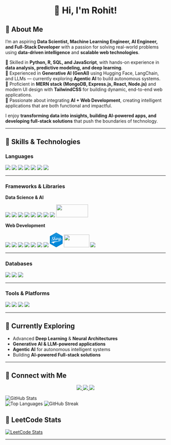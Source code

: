 <h1 align="center">👋 Hi, I'm Rohit!</h1>

## 🚀 About Me  
I’m an aspiring **Data Scientist, Machine Learning Engineer, AI Engineer, and Full-Stack Developer** with a passion for solving real-world problems using **data-driven intelligence** and **scalable web technologies**.  

🔹 Skilled in **Python, R, SQL, and JavaScript**, with hands-on experience in **data analysis, predictive modeling, and deep learning**.  
🔹 Experienced in **Generative AI (GenAI)** using Hugging Face, LangChain, and LLMs — currently exploring **Agentic AI** to build autonomous systems.  
🔹 Proficient in **MERN stack (MongoDB, Express.js, React, Node.js)** and modern UI design with **TailwindCSS** for building dynamic, end-to-end web applications.  
🔹 Passionate about integrating **AI + Web Development**, creating intelligent applications that are both functional and impactful.  

I enjoy **transforming data into insights, building AI-powered apps, and developing full-stack solutions** that push the boundaries of technology.  

---

## 🔧 Skills & Technologies  

###  Languages  
<p>
<img src="https://img.icons8.com/color/48/000000/python--v1.png" width="40"/>
<img src="https://upload.wikimedia.org/wikipedia/commons/1/1b/R_logo.svg" width="40"/>
<img src="https://img.icons8.com/color/48/000000/c-programming.png" width="40"/> 
<img src="https://upload.wikimedia.org/wikipedia/commons/8/87/Sql_data_base_with_logo.png" width="40"/> 
<img src="https://cdn.jsdelivr.net/gh/devicons/devicon/icons/javascript/javascript-original.svg" width="40"/>
<img src="https://cdn.jsdelivr.net/gh/devicons/devicon/icons/html5/html5-original.svg" width="40"/>
<img src="https://cdn.jsdelivr.net/gh/devicons/devicon/icons/css3/css3-original.svg" width="40"/>
</p>

---

###  Frameworks & Libraries  

**Data Science & AI**  
<p>
<img src="https://img.icons8.com/color/48/000000/pandas.png" width="40"/>
<img src="https://img.icons8.com/color/48/000000/numpy.png" width="40"/>
<img src="https://upload.wikimedia.org/wikipedia/commons/8/84/Matplotlib_icon.svg" width="40"/>
<img src="https://upload.wikimedia.org/wikipedia/commons/0/05/Scikit_learn_logo_small.svg" width="40"/>
<img src="https://cdn.worldvectorlogo.com/logos/seaborn-1.svg" width="40"/>
<img src="https://img.icons8.com/color/48/000000/tensorflow.png" width="40"/>
<img src="https://pytorch.org/assets/images/pytorch-logo.png" width="40"/>
<img src="https://huggingface.co/front/assets/huggingface_logo-noborder.svg" width="40"/>
<img src="https://cdn.brandfetch.io/idzf7Sjo28/theme/dark/logo.svg?c=1bxid64Mup7aczewSAYMX&t=1751438886450" width="100" height="40"/>
</p>

**Web Development**  
<p>
<img src="https://img.icons8.com/color/48/000000/react-native.png" width="40"/>
<img src="https://img.icons8.com/color/48/000000/nodejs.png" width="40"/>
<img src="https://cdn.brandfetch.io/idh1lvV1BF/theme/dark/logo.svg?c=1bxid64Mup7aczewSAYMX&t=1756519165352" width="40"/>
<img src="https://img.icons8.com/color/48/000000/mongodb.png" width="40"/>
<img src="https://img.icons8.com/color/48/000000/tailwind_css.png" width="40"/>
<img src="https://cdn.jsdelivr.net/gh/devicons/devicon/icons/bootstrap/bootstrap-original.svg" width="40"/>
<img src="https://img.icons8.com/color/48/000000/django.png" width="40"/>
<img src="https://raw.githubusercontent.com/rstudio/hex-stickers/master/SVG/shiny.svg" width="40"/>
<img src="https://upload.wikimedia.org/wikipedia/commons/3/3c/Flask_logo.svg" width="80" height="40"/>
<img src="https://streamlit.io/images/brand/streamlit-logo-primary-colormark-darktext.png" width="80"/>
</p>

---

###  Databases  
<p>
<img src="https://img.icons8.com/color/48/000000/mysql-logo.png" width="40"/>
<img src="https://upload.wikimedia.org/wikipedia/commons/3/38/SQLite370.svg" width="40"/>
<img src="https://img.icons8.com/color/48/000000/mongodb.png" width="40"/>
</p>

---

###  Tools & Platforms  
<p>
<img src="https://img.icons8.com/color/48/000000/git.png" width="40"/>
<img src="https://cdn-icons-png.flaticon.com/512/25/25231.png" width="40"/>
<img src="https://img.icons8.com/fluency/48/000000/jupyter.png" width="40"/>
<img src="https://www.vectorlogo.zone/logos/getpostman/getpostman-icon.svg" width="40"/>
</p>

---

## 🌱 Currently Exploring  
- Advanced **Deep Learning** & **Neural Architectures**  
- **Generative AI & LLM-powered applications**  
- **Agentic AI** for autonomous intelligent systems  
- Building **AI-powered Full-stack solutions**  

---


## 💬 Connect with Me  
<p align="center">
  <a href="https://www.linkedin.com/in/rohit-dutta-64b0242a0/">
    <img src="https://img.icons8.com/fluency/48/000000/linkedin.png" width="40"/>
  </a>
  <a href="https://github.com/riku-d">
    <img src="https://img.icons8.com/ios-glyphs/48/000000/github.png" width="40"/>
  </a>
  <a href="mailto:rohitdutta2103@gmail.com">
    <img src="https://img.icons8.com/fluency/48/000000/gmail.png" width="40"/>
  </a>
</p>  

![GitHub Stats](https://github-readme-stats.vercel.app/api?username=riku-d&show_icons=true&theme=tokyonight)  
![Top Languages](https://github-readme-stats.vercel.app/api/top-langs/?username=riku-d&layout=compact&theme=tokyonight) 
![GitHub Streak](https://github-readme-streak-stats.herokuapp.com/?user=riku-d&theme=tokyonight)  

## 🧠 LeetCode Stats

<!-- Leetcode readme card -->
[![LeetCode Stats](https://leetcard.jacoblin.cool/Rohit_dutta?theme=dracula&font=JetBrains%20Mono)](https://leetcode.com/Rohit_dutta/)

---
